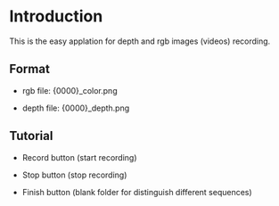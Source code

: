 # Introduction

This is the easy applation for depth and rgb images (videos) recording.

## Format

- rgb file: {0000}_color.png

- depth file: {0000}_depth.png
    
## Tutorial

- Record button (start recording)

- Stop button (stop recording)

- Finish button (blank folder for distinguish different sequences)
